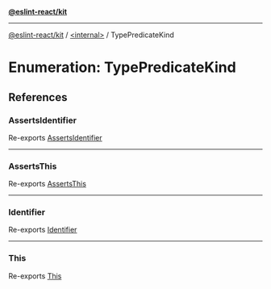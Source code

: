 [**@eslint-react/kit**](../../README.md)

***

[@eslint-react/kit](../../README.md) / [\<internal\>](../README.md) / TypePredicateKind

# Enumeration: TypePredicateKind

## References

### AssertsIdentifier

Re-exports [AssertsIdentifier](../README.md#assertsidentifier)

***

### AssertsThis

Re-exports [AssertsThis](../README.md#assertsthis)

***

### Identifier

Re-exports [Identifier](../README.md#identifier-2)

***

### This

Re-exports [This](../README.md#this)
